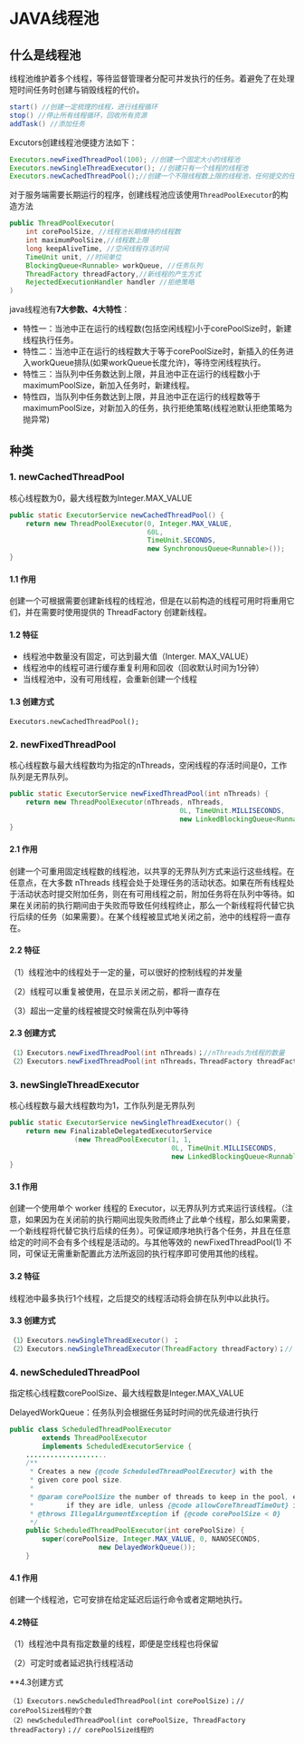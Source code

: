 # JAVA线程池
## 什么是线程池

线程池维护着多个线程，等待监督管理者分配可并发执行的任务。着避免了在处理短时间任务时创建与销毁线程的代价。

```java
start() //创建一定梳理的线程，进行线程循环
stop() //停止所有线程循环，回收所有资源
addTask() //添加任务
```

Excutors创建线程池便捷方法如下：

```java
Executors.newFixedThreadPool(100); //创建一个固定大小的线程池
Executors.newSingleThreadExecutor(); //创建只有一个线程的线程池
Executors.newCachedThreadPool();//创建一个不限线程数上限的线程池，任何提交的任务都将立即执行
```

对于服务端需要长期运行的程序，创建线程池应该使用`ThreadPoolExecutor`的构造方法

```java
public ThreadPoolExecutor(
    int corePoolSize, //线程池长期维持的线程数
    int maximumPoolSize,//线程数上限
    long keepAliveTime, //空闲线程存活时间
    TimeUnit unit, //时间单位
    BlockingQueue<Runnable> workQueue, //任务队列
    ThreadFactory threadFactory,//新线程的产生方式
    RejectedExecutionHandler handler //拒绝策略
)
```

java线程池有**7大参数、4大特性**：

- 特性一：当池中正在运行的线程数(包括空闲线程)小于corePoolSize时，新建线程执行任务。
- 特性二：当池中正在运行的线程数大于等于corePoolSize时，新插入的任务进入workQueue排队(如果workQueue长度允许)，等待空闲线程执行。
- 特性三：当队列中任务数达到上限，并且池中正在运行的线程数小于maximumPoolSize，新加入任务时，新建线程。
- 特性四，当队列中任务数达到上限，并且池中正在运行的线程数等于maximumPoolSize，对新加入的任务，执行拒绝策略(线程池默认拒绝策略为抛异常)

## 种类

### 1. newCachedThreadPool

核心线程数为0，最大线程数为Integer.MAX_VALUE

```java
public static ExecutorService newCachedThreadPool() {
	return new ThreadPoolExecutor(0, Integer.MAX_VALUE,
                                  60L, 
                                  TimeUnit.SECONDS,
                                  new SynchronousQueue<Runnable>());
}
```

#### 1.1 作用

创建一个可根据需要创建新线程的线程池，但是在以前构造的线程可用时将重用它们，并在需要时使用提供的 ThreadFactory 创建新线程。

#### 1.2 特征

- 线程池中数量没有固定，可达到最大值（Interger. MAX_VALUE）
- 线程池中的线程可进行缓存重复利用和回收（回收默认时间为1分钟）
- 当线程池中，没有可用线程，会重新创建一个线程

#### 1.3 创建方式

`Executors.newCachedThreadPool();`

### 2. newFixedThreadPool

核心线程数与最大线程数均为指定的nThreads，空闲线程的存活时间是0，工作队列是无界队列。

```java
public static ExecutorService newFixedThreadPool(int nThreads) {
	return new ThreadPoolExecutor(nThreads, nThreads,
	                                      0L, TimeUnit.MILLISECONDS,
	                                      new LinkedBlockingQueue<Runnable>());
}
```

#### 2.1 作用

创建一个可重用固定线程数的线程池，以共享的无界队列方式来运行这些线程。在任意点，在大多数 nThreads 线程会处于处理任务的活动状态。如果在所有线程处于活动状态时提交附加任务，则在有可用线程之前，附加任务将在队列中等待。如果在关闭前的执行期间由于失败而导致任何线程终止，那么一个新线程将代替它执行后续的任务（如果需要）。在某个线程被显式地关闭之前，池中的线程将一直存在。

#### 2.2 特征

（1）线程池中的线程处于一定的量，可以很好的控制线程的并发量

（2）线程可以重复被使用，在显示关闭之前，都将一直存在

（3）超出一定量的线程被提交时候需在队列中等待

#### 2.3 创建方式

```java
（1）Executors.newFixedThreadPool(int nThreads)；//nThreads为线程的数量 
（2）Executors.newFixedThreadPool(int nThreads，ThreadFactory threadFactory)；//nThreads为线程的数量，threadFactory创建线程的工厂方式
```

### 3. newSingleThreadExecutor

核心线程数与最大线程数均为1，工作队列是无界队列

```java
public static ExecutorService newSingleThreadExecutor() {
	return new FinalizableDelegatedExecutorService
	            (new ThreadPoolExecutor(1, 1,
	                                    0L, TimeUnit.MILLISECONDS,
	                                    new LinkedBlockingQueue<Runnable>()));
}
```

#### 3.1 作用

创建一个使用单个 worker 线程的 Executor，以无界队列方式来运行该线程。（注意，如果因为在关闭前的执行期间出现失败而终止了此单个线程，那么如果需要，一个新线程将代替它执行后续的任务）。可保证顺序地执行各个任务，并且在任意给定的时间不会有多个线程是活动的。与其他等效的 newFixedThreadPool(1) 不同，可保证无需重新配置此方法所返回的执行程序即可使用其他的线程。

#### 3.2 特征

线程池中最多执行1个线程，之后提交的线程活动将会排在队列中以此执行。

#### 3.3 创建方式

```java
（1）Executors.newSingleThreadExecutor() ； 
（2）Executors.newSingleThreadExecutor(ThreadFactory threadFactory)；// threadFactory创建线程的工厂方式
```

### 4. newScheduledThreadPool

指定核心线程数corePoolSize、最大线程数是Integer.MAX_VALUE

DelayedWorkQueue：任务队列会根据任务延时时间的优先级进行执行

```java
public class ScheduledThreadPoolExecutor
        extends ThreadPoolExecutor
        implements ScheduledExecutorService {
	....................
	/**
     * Creates a new {@code ScheduledThreadPoolExecutor} with the
     * given core pool size.
     *
     * @param corePoolSize the number of threads to keep in the pool, even
     *        if they are idle, unless {@code allowCoreThreadTimeOut} is set
     * @throws IllegalArgumentException if {@code corePoolSize < 0}
     */
	public ScheduledThreadPoolExecutor(int corePoolSize) {
		super(corePoolSize, Integer.MAX_VALUE, 0, NANOSECONDS,
		              new DelayedWorkQueue());
	}
```



#### 4.1 作用

创建一个线程池，它可安排在给定延迟后运行命令或者定期地执行。

#### 4.2特征

（1）线程池中具有指定数量的线程，即便是空线程也将保留

（2）可定时或者延迟执行线程活动

**4.3创建方式

```
（1）Executors.newScheduledThreadPool(int corePoolSize)；// corePoolSize线程的个数 
（2）newScheduledThreadPool(int corePoolSize, ThreadFactory threadFactory)；// corePoolSize线程的
```